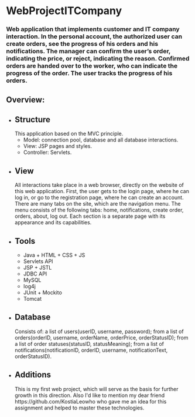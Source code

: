 # WebProjectITCompany
<h3>Web application that implements customer and IT company interaction. In the personal account, the authorized user can create orders, see the progress of his orders and his notifications.
The manager can confirm the user’s order, indicating the price, or reject, indicating the reason. Confirmed orders are handed over to the worker, who can indicate the progress of the order.
The user tracks the progress of his orders.</h3>
<h2>Overview:</h2>
<ul>
  <li><h2>Structure</h2>
    This application based on the MVC principle.
    <ul>
      <li>Model: connection pool, database and all database interactions.</li>
      <li>View: JSP pages and styles.</li>
      <li>Controller: Servlets.</li>
    </ul>
<li><h2>View</h2>
All interactions take place in a web browser, directly on the website of this web application.
First, the user gets to the login page, where he can log in, or go to the registration page, where he can create an account.
There are many tabs on the site, which are the navigation menu. The menu consists of the following tabs: home, notifications, create order, orders, about, log out.
Each section is a separate page with its appearance and its capabilities.
<li><h2>Tools</h2>
<ul>
<li>Java + HTML + CSS + JS</li>
<li>Servlets API</li>
<li>JSP + JSTL</li>
<li>JDBC API</li>
<li>MySQL</li>
<li>log4j</li>
<li>JUnit + Mockito</li>
<li>Tomcat</li>
</ul>
</li>
<li><h2>Database</h2>
Consists of: a list of users(userID, username, password); from a list of orders(orderID, username, orderName, orderPrice, orderStatusID);
from a list of order statuses(statusID, statusMeaning); from a list of notifications(notificationID, orderID, username, notificationText, orderStatusID).
<li><h2>Additions</h2>
This is my first web project, which will serve as the basis for further growth in this direction.
Also I'd like to mention my dear friend https://github.com/KostiaLeowho who gave me an idea for this assignment and helped to master these technologies.
</li>
</ul>
